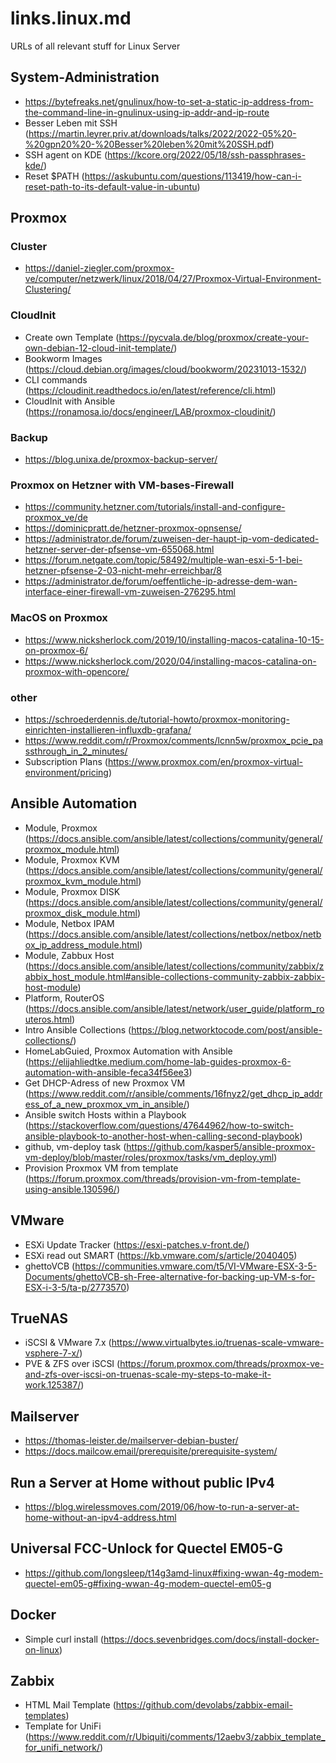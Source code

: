 # links.linux.md
URLs of all relevant stuff for Linux Server

## System-Administration
 - https://bytefreaks.net/gnulinux/how-to-set-a-static-ip-address-from-the-command-line-in-gnulinux-using-ip-addr-and-ip-route
 - Besser Leben mit SSH (https://martin.leyrer.priv.at/downloads/talks/2022/2022-05%20-%20gpn20%20-%20Besser%20leben%20mit%20SSH.pdf)
 - SSH agent on KDE (https://kcore.org/2022/05/18/ssh-passphrases-kde/)
 - Reset $PATH (https://askubuntu.com/questions/113419/how-can-i-reset-path-to-its-default-value-in-ubuntu)

## Proxmox
### Cluster
 - https://daniel-ziegler.com/proxmox-ve/computer/netzwerk/linux/2018/04/27/Proxmox-Virtual-Environment-Clustering/

### CloudInit
 - Create own Template (https://pycvala.de/blog/proxmox/create-your-own-debian-12-cloud-init-template/)
 - Bookworm Images (https://cloud.debian.org/images/cloud/bookworm/20231013-1532/)
 - CLI commands (https://cloudinit.readthedocs.io/en/latest/reference/cli.html)
 - CloudInit with Ansible (https://ronamosa.io/docs/engineer/LAB/proxmox-cloudinit/)

### Backup 
 - https://blog.unixa.de/proxmox-backup-server/

### Proxmox on Hetzner with VM-bases-Firewall
 - https://community.hetzner.com/tutorials/install-and-configure-proxmox_ve/de
 - https://dominicpratt.de/hetzner-proxmox-opnsense/
 - https://administrator.de/forum/zuweisen-der-haupt-ip-vom-dedicated-hetzner-server-der-pfsense-vm-655068.html
 - https://forum.netgate.com/topic/58492/multiple-wan-esxi-5-1-bei-hetzner-pfsense-2-03-nicht-mehr-erreichbar/8
 - https://administrator.de/forum/oeffentliche-ip-adresse-dem-wan-interface-einer-firewall-vm-zuweisen-276295.html

### MacOS on Proxmox
 - https://www.nicksherlock.com/2019/10/installing-macos-catalina-10-15-on-proxmox-6/
 - https://www.nicksherlock.com/2020/04/installing-macos-catalina-on-proxmox-with-opencore/

### other 
 - https://schroederdennis.de/tutorial-howto/proxmox-monitoring-einrichten-installieren-influxdb-grafana/
 - https://www.reddit.com/r/Proxmox/comments/lcnn5w/proxmox_pcie_passthrough_in_2_minutes/
 - Subscription Plans (https://www.proxmox.com/en/proxmox-virtual-environment/pricing)

## Ansible Automation
 - Module, Proxmox (https://docs.ansible.com/ansible/latest/collections/community/general/proxmox_module.html)
 - Module, Proxmox KVM (https://docs.ansible.com/ansible/latest/collections/community/general/proxmox_kvm_module.html)
 - Module, Proxmox DISK (https://docs.ansible.com/ansible/latest/collections/community/general/proxmox_disk_module.html)
 - Module, Netbox IPAM (https://docs.ansible.com/ansible/latest/collections/netbox/netbox/netbox_ip_address_module.html)
 - Module, Zabbux Host (https://docs.ansible.com/ansible/latest/collections/community/zabbix/zabbix_host_module.html#ansible-collections-community-zabbix-zabbix-host-module)
 - Platform, RouterOS (https://docs.ansible.com/ansible/latest/network/user_guide/platform_routeros.html)
 - Intro Ansible Collections (https://blog.networktocode.com/post/ansible-collections/)
 - HomeLabGuied, Proxmox Automation with Ansible (https://elijahliedtke.medium.com/home-lab-guides-proxmox-6-automation-with-ansible-feca34f56ee3)
 - Get DHCP-Adress of new Proxmox VM (https://www.reddit.com/r/ansible/comments/16fnyz2/get_dhcp_ip_address_of_a_new_proxmox_vm_in_ansible/)
 - Ansible switch Hosts within a Playbook (https://stackoverflow.com/questions/47644962/how-to-switch-ansible-playbook-to-another-host-when-calling-second-playbook)
 - github, vm-deploy task (https://github.com/kasper5/ansible-proxmox-vm-deploy/blob/master/roles/proxmox/tasks/vm_deploy.yml)
 - Provision Proxmox VM from template (https://forum.proxmox.com/threads/provision-vm-from-template-using-ansible.130596/)

## VMware 
 - ESXi Update Tracker (https://esxi-patches.v-front.de/)
 - ESXi read out SMART (https://kb.vmware.com/s/article/2040405)
 - ghettoVCB (https://communities.vmware.com/t5/VI-VMware-ESX-3-5-Documents/ghettoVCB-sh-Free-alternative-for-backing-up-VM-s-for-ESX-i-3-5/ta-p/2773570)

## TrueNAS
 - iSCSI & VMware 7.x (https://www.virtualbytes.io/truenas-scale-vmware-vsphere-7-x/)
 - PVE & ZFS over iSCSI (https://forum.proxmox.com/threads/proxmox-ve-and-zfs-over-iscsi-on-truenas-scale-my-steps-to-make-it-work.125387/)
   
## Mailserver
 - https://thomas-leister.de/mailserver-debian-buster/
 - https://docs.mailcow.email/prerequisite/prerequisite-system/

## Run a Server at Home without public IPv4
 - https://blog.wirelessmoves.com/2019/06/how-to-run-a-server-at-home-without-an-ipv4-address.html

## Universal FCC-Unlock for Quectel EM05-G
 - https://github.com/longsleep/t14g3amd-linux#fixing-wwan-4g-modem-quectel-em05-g#fixing-wwan-4g-modem-quectel-em05-g

## Docker
 - Simple curl install (https://docs.sevenbridges.com/docs/install-docker-on-linux)

## Zabbix 
 - HTML Mail Template (https://github.com/devolabs/zabbix-email-templates)
 - Template for UniFi (https://www.reddit.com/r/Ubiquiti/comments/12aebv3/zabbix_template_for_unifi_network/)